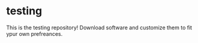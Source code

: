 # testing

This is the testing repository! Download software and customize them to fit ypur own prefreances.
